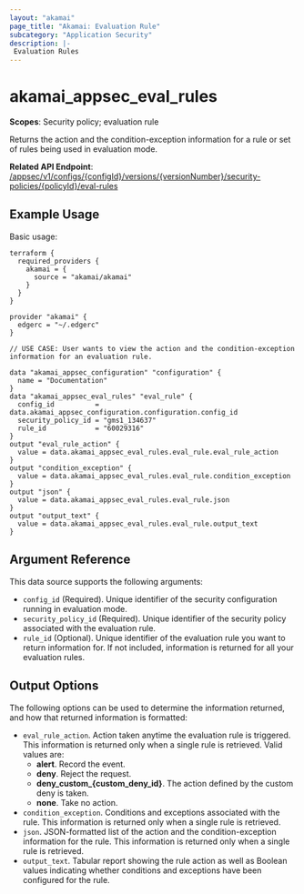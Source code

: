 ```yaml
---
layout: "akamai"
page_title: "Akamai: Evaluation Rule"
subcategory: "Application Security"
description: |-
 Evaluation Rules
---
```



# akamai_appsec_eval_rules

**Scopes**: Security policy; evaluation rule

Returns the action and the condition-exception information for a rule or set of rules being used in evaluation mode.

**Related API Endpoint**: [/appsec/v1/configs/{configId}/versions/{versionNumber}/security-policies/{policyId}/eval-rules](https://techdocs.akamai.com/application-security/reference/get-policy-eval-rules)

## Example Usage

Basic usage:

```
terraform {
  required_providers {
    akamai = {
      source = "akamai/akamai"
    }
  }
}

provider "akamai" {
  edgerc = "~/.edgerc"
}

// USE CASE: User wants to view the action and the condition-exception information for an evaluation rule.

data "akamai_appsec_configuration" "configuration" {
  name = "Documentation"
}
data "akamai_appsec_eval_rules" "eval_rule" {
  config_id          = data.akamai_appsec_configuration.configuration.config_id
  security_policy_id = "gms1_134637"
  rule_id            = "60029316"
}
output "eval_rule_action" {
  value = data.akamai_appsec_eval_rules.eval_rule.eval_rule_action
}
output "condition_exception" {
  value = data.akamai_appsec_eval_rules.eval_rule.condition_exception
}
output "json" {
  value = data.akamai_appsec_eval_rules.eval_rule.json
}
output "output_text" {
  value = data.akamai_appsec_eval_rules.eval_rule.output_text
}
```

## Argument Reference

This data source supports the following arguments:

- `config_id` (Required). Unique identifier of the security configuration running in evaluation mode.
- `security_policy_id` (Required). Unique identifier of the security policy associated with the evaluation rule.
- `rule_id` (Optional). Unique identifier of the evaluation rule you want to return information for. If not included, information is returned for all your evaluation rules.

## Output Options

The following options can be used to determine the information returned, and how that returned information is formatted:

- `eval_rule_action`. Action taken anytime the evaluation rule is triggered. This information is returned only when a single rule is retrieved. Valid values are:
  - **alert**. Record the event.
  - **deny**. Reject the request.
  - **deny_custom_{custom_deny_id}**. The action defined by the custom deny is taken.
  - **none**. Take no action.
- `condition_exception`. Conditions and exceptions associated with the rule. This information is returned only when a single rule is retrieved.
- `json`. JSON-formatted list of the action and the condition-exception information for the rule. This information is returned only when a single rule is retrieved.
- `output_text`. Tabular report showing the rule action as well as Boolean values indicating whether conditions and exceptions have been configured for the rule.
